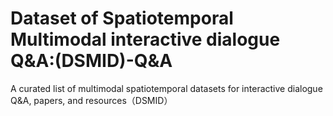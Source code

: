 # Dataset of Spatiotemporal Multimodal interactive dialogue Q&A:(DSMID)-Q&A
A curated list of multimodal spatiotemporal datasets for interactive dialogue Q&amp;A, papers, and resources（DSMID）
